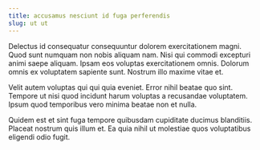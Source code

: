 ```yaml
---
title: accusamus nesciunt id fuga perferendis
slug: ut ut
---
```


Delectus id consequatur consequuntur dolorem exercitationem magni. Quod sunt numquam non nobis aliquam nam. Nisi qui commodi excepturi animi saepe aliquam. Ipsam eos voluptas exercitationem omnis. Dolorum omnis ex voluptatem sapiente sunt. Nostrum illo maxime vitae et.

Velit autem voluptas qui qui quia eveniet. Error nihil beatae quo sint. Tempore ut nisi quod incidunt harum voluptas a recusandae voluptatem. Ipsum quod temporibus vero minima beatae non et nulla.

Quidem est et sint fuga tempore quibusdam cupiditate ducimus blanditiis. Placeat nostrum quis illum et. Ea quia nihil ut molestiae quos voluptatibus eligendi odio fugit.
